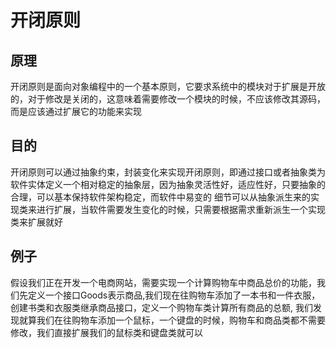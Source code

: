 # 开闭原则

## 原理
开闭原则是面向对象编程中的一个基本原则，它要求系统中的模块对于扩展是开放的，对于修改是关闭的，这意味着需要修改一个模块的时候，不应该修改其源码，而是应该通过扩展它的功能来实现

## 目的
开闭原则可以通过抽象约束，封装变化来实现开闭原则，即通过接口或者抽象类为软件实体定义一个相对稳定的抽象层，因为抽象灵活性好，适应性好，只要抽象的合理，可以基本保持软件架构稳定，而软件中易变的
细节可以从抽象派生来的实现类来进行扩展，当软件需要发生变化的时候，只需要根据需求重新派生一个实现类来扩展就好

## 例子
假设我们正在开发一个电商网站，需要实现一个计算购物车中商品总价的功能，我们先定义一个接口Goods表示商品,我们现在往购物车添加了一本书和一件衣服，创建书类和衣服类继承商品接口，定义一个购物车类计算所有商品的总额,
我们发现就算我们在往购物车添加一个鼠标，一个键盘的时候，购物车和商品类都不需要修改，我们直接扩展我们的鼠标类和键盘类就可以
